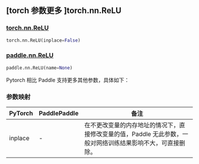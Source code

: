 ## [torch 参数更多 ]torch.nn.ReLU
### [torch.nn.ReLU](https://pytorch.org/docs/stable/generated/torch.nn.ReLU.html?highlight=relu#torch.nn.ReLU)

```python
torch.nn.ReLU(inplace=False)
```

### [paddle.nn.ReLU](https://www.paddlepaddle.org.cn/documentation/docs/zh/api/paddle/nn/ReLU_cn.html#relu)

```python
paddle.nn.ReLU(name=None)
```

Pytorch 相比 Paddle 支持更多其他参数，具体如下：
### 参数映射
| PyTorch       | PaddlePaddle | 备注                                                   |
| ------------- | ------------ | ------------------------------------------------------ |
| inplace       | -            | 在不更改变量的内存地址的情况下，直接修改变量的值，Paddle 无此参数，一般对网络训练结果影响不大，可直接删除。    |
